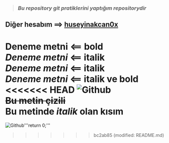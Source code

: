 > ### ***Bu repository git pratiklerini yaptığım repositorydir*** ###
## Diğer hesabım ==> [huseyinakcan0x](https://github.com/huseyinakcan0x) ##
**Deneme metni** <== bold<br/>
*Deneme metni* <== italik<br/>
_Deneme metni_ <== italik<br/>
***Deneme metni*** <== italik ve bold<br/>
<<<<<<< HEAD
![Github](https://cdn.pixabay.com/photo/2013/07/12/19/25/github-154769_1280.png)<br />
~~Bu metin çizili~~<br />
**Bu metinde _italik_ olan kısım**
=======
![Github](https://cdn.pixabay.com/photo/2013/07/12/19/25/github-154769_1280.png)'''return 0;'''
>>>>>>> bc2ab85 (modified:   README.md)
